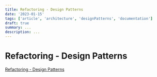```yaml
---
title: Refactoring - Design Patterns
date: '2023-01-15'
tags: ['article', 'architecture', 'designPatterns', 'documentation']
draft: true
summary: ...
description: ...
---
```


# Refactoring - Design Patterns

[Refactoring - Design Patterns](https://refactoring.guru/pt-br/design-patterns)